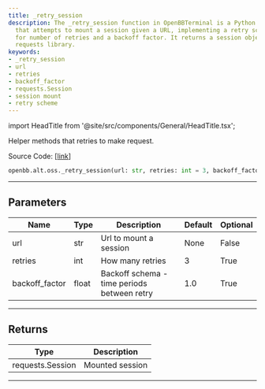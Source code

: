 ```yaml
---
title: _retry_session
description: The _retry_session function in OpenBBTerminal is a Python helper method
  that attempts to mount a session given a URL, implementing a retry scheme with parameters
  for number of retries and a backoff factor. It returns a session object from the
  requests library.
keywords:
- _retry_session
- url
- retries
- backoff_factor
- requests.Session
- session mount
- retry scheme
---
```


import HeadTitle from '@site/src/components/General/HeadTitle.tsx';

<HeadTitle title="alt.oss._retry_session - Reference | OpenBB SDK Docs" />

Helper methods that retries to make request.

Source Code: [[link](https://github.com/OpenBB-finance/OpenBBTerminal/tree/main/openbb_terminal/alternative/oss/runa_model.py#L32)]

```python wordwrap
openbb.alt.oss._retry_session(url: str, retries: int = 3, backoff_factor: float = 1.0)
```

---

## Parameters

| Name | Type | Description | Default | Optional |
| ---- | ---- | ----------- | ------- | -------- |
| url | str | Url to mount a session | None | False |
| retries | int | How many retries | 3 | True |
| backoff_factor | float | Backoff schema - time periods between retry | 1.0 | True |


---

## Returns

| Type | Description |
| ---- | ----------- |
| requests.Session | Mounted session |
---

